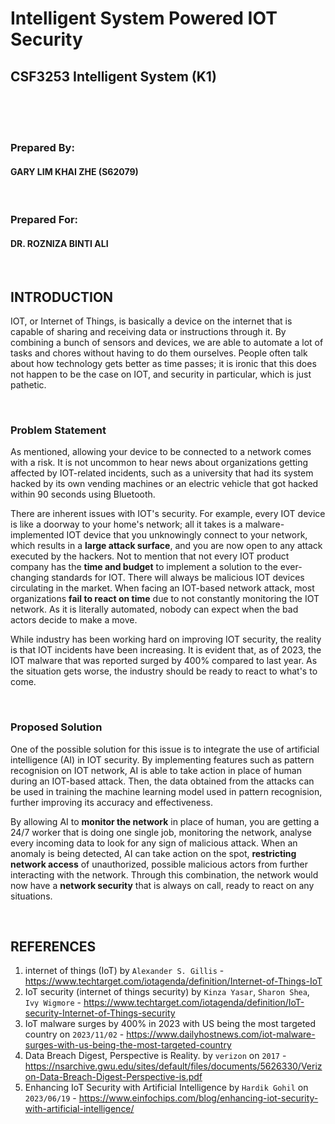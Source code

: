 # Intelligent System Powered IOT Security

## CSF3253 Intelligent System (K1)

<br>
<br>
<br>

### Prepared By:

#### GARY LIM KHAI ZHE (S62079) 
<br>

### Prepared For:
#### DR. ROZNIZA BINTI ALI
<div style="page-break-after: always"><br></div>

## INTRODUCTION

IOT, or Internet of Things, is basically a device on the internet that is capable of sharing and receiving data or instructions through it. By combining a bunch of sensors and devices, we are able to automate a lot of tasks and chores without having to do them ourselves. People often talk about how technology gets better as time passes; it is ironic that this does not happen to be the case on IOT, and security in particular, which is just pathetic.
<div style="page-break-after: always"><br></div>

### Problem Statement

As mentioned, allowing your device to be connected to a network comes with a risk. It is not uncommon to hear news about organizations getting affected by IOT-related incidents, such as a university that had its system hacked by its own vending machines or an electric vehicle that got hacked within 90 seconds using Bluetooth.

There are inherent issues with IOT's security. For example, every IOT device is like a doorway to your home's network; all it takes is a malware-implemented IOT device that you unknowingly connect to your network, which results in a **large attack surface**, and you are now open to any attack executed by the hackers. Not to mention that not every IOT product company has the **time and budget** to implement a solution to the ever-changing standards for IOT. There will always be malicious IOT devices circulating in the market. When facing an IOT-based network attack, most organizations **fail to react on time** due to not constantly monitoring the IOT network. As it is literally automated, nobody can expect when the bad actors decide to make a move.

While industry has been working hard on improving IOT security, the reality is that IOT incidents have been increasing. It is evident that, as of 2023, the IOT malware that was reported surged by 400% compared to last year. As the situation gets worse, the industry should be ready to react to what's to come.
<div style="page-break-after: always"><br></div>

### Proposed Solution 

One of the possible solution for this issue is to integrate the use of artificial intelligence (AI) in IOT security. By implementing features such as pattern recognision on IOT network, AI is able to take action in place of human during an IOT-based attack. Then, the data obtained from the attacks can be used in training the machine learning model used in pattern recognision, further improving its accuracy and effectiveness. 

By allowing AI to **monitor the network** in place of human, you are getting a 24/7 worker that is doing one single job, monitoring the network, analyse every incoming data to look for any sign of malicious attack. When an anomaly is being detected, AI can take action on the spot, **restricting network access** of unauthorized, possible malicious actors from further interacting with the network. Through this combination, the network would now have a **network security** that is always on call, ready to react on any situations.
<div style="page-break-after: always"><br></div>

## REFERENCES

1. internet of things (IoT) by `Alexander S. Gillis` - https://www.techtarget.com/iotagenda/definition/Internet-of-Things-IoT
2. IoT security (internet of things security) by `Kinza Yasar`, `Sharon Shea`, `Ivy Wigmore`  - https://www.techtarget.com/iotagenda/definition/IoT-security-Internet-of-Things-security
3. IoT malware surges by 400% in 2023 with US being the most targeted country on `2023/11/02` - https://www.dailyhostnews.com/iot-malware-surges-with-us-being-the-most-targeted-country
4. Data Breach Digest, Perspective is Reality. by `verizon` on `2017` - https://nsarchive.gwu.edu/sites/default/files/documents/5626330/Verizon-Data-Breach-Digest-Perspective-is.pdf
5. Enhancing IoT Security with Artificial Intelligence by `Hardik Gohil` on `2023/06/19` - https://www.einfochips.com/blog/enhancing-iot-security-with-artificial-intelligence/